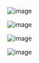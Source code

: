 ![image](https://github.com/user-attachments/assets/48901206-9db7-4363-8ca4-1fd2ffaed9b5)

![image](https://github.com/user-attachments/assets/23f3e00d-57fd-420b-b1ec-4cf512c7a38c)

![image](https://github.com/user-attachments/assets/e1b08820-c4a1-4d88-9300-8dccfcc41cd1)

![image](https://github.com/user-attachments/assets/0eb2866c-0381-467d-a566-635121d75401)

